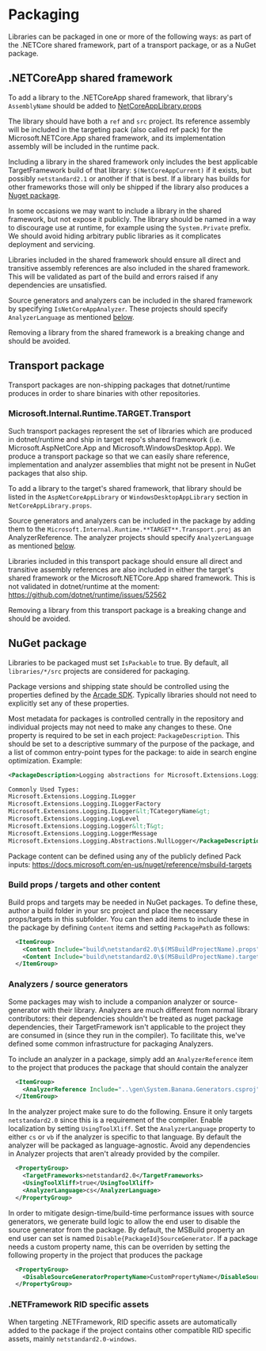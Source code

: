 # Packaging

Libraries can be packaged in one or more of the following ways: as part of the .NETCore shared framework, part of a transport package, or as a NuGet package.

## .NETCoreApp shared framework

To add a library to the .NETCoreApp shared framework, that library's `AssemblyName` should be added to [NetCoreAppLibrary.props](../../src/libraries/NetCoreAppLibrary.props)

The library should have both a `ref` and `src` project. Its reference assembly will be included in the targeting pack (also called ref pack) for the Microsoft.NETCore.App shared framework, and its implementation assembly will be included in the runtime pack.

Including a library in the shared framework only includes the best applicable TargetFramework build of that library: `$(NetCoreAppCurrent)` if it exists, but possibly `netstandard2.1` or another if that is best. If a library has builds for other frameworks those will only be shipped if the library also produces a [Nuget package](#nuget-package).

In some occasions we may want to include a library in the shared framework, but not expose it publicly. The library should be named in a way to discourage use at runtime, for example using the `System.Private` prefix. We should avoid hiding arbitrary public libraries as it complicates deployment and servicing.

Libraries included in the shared framework should ensure all direct and transitive assembly references are also included in the shared framework. This will be validated as part of the build and errors raised if any dependencies are unsatisfied.

Source generators and analyzers can be included in the shared framework by specifying `IsNetCoreAppAnalyzer`.  These projects should specify `AnalyzerLanguage` as mentioned [below](#analyzers--source-generators).

Removing a library from the shared framework is a breaking change and should be avoided.

## Transport package

Transport packages are non-shipping packages that dotnet/runtime produces in order to share binaries with other repositories.

### Microsoft.Internal.Runtime.**TARGET**.Transport

Such transport packages represent the set of libraries which are produced in dotnet/runtime and ship in target repo's shared framework (i.e. Microsoft.AspNetCore.App and Microsoft.WindowsDesktop.App). We produce a transport package so that we can easily share reference, implementation and analyzer assemblies that might not be present in NuGet packages that also ship.

To add a library to the target's shared framework, that library should be listed in the `AspNetCoreAppLibrary` or `WindowsDesktopAppLibrary` section in `NetCoreAppLibrary.props`.

Source generators and analyzers can be included in the package by adding them to the `Microsoft.Internal.Runtime.**TARGET**.Transport.proj` as an AnalyzerReference. The analyzer projects should specify `AnalyzerLanguage` as mentioned [below](#analyzers--source-generators).

Libraries included in this transport package should ensure all direct and transitive assembly references are also included in either the target's shared framework or the Microsoft.NETCore.App shared framework. This is not validated in dotnet/runtime at the moment: https://github.com/dotnet/runtime/issues/52562

Removing a library from this transport package is a breaking change and should be avoided.

## NuGet package

Libraries to be packaged must set `IsPackable` to true. By default, all `libraries/*/src` projects are considered for packaging.

Package versions and shipping state should be controlled using the properties defined by the [Arcade SDK](https://github.com/dotnet/arcade/blob/master/Documentation/ArcadeSdk.md#project-properties-defined-by-the-sdk). Typically libraries should not need to explicitly set any of these properties.

Most metadata for packages is controlled centrally in the repository and individual projects may not need to make any changes to these. One property is required to be set in each project: `PackageDescription`. This should be set to a descriptive summary of the purpose of the package, and a list of common entry-point types for the package: to aide in search engine optimization. Example:
```xml
<PackageDescription>Logging abstractions for Microsoft.Extensions.Logging.

Commonly Used Types:
Microsoft.Extensions.Logging.ILogger
Microsoft.Extensions.Logging.ILoggerFactory
Microsoft.Extensions.Logging.ILogger&lt;TCategoryName&gt;
Microsoft.Extensions.Logging.LogLevel
Microsoft.Extensions.Logging.Logger&lt;T&gt;
Microsoft.Extensions.Logging.LoggerMessage
Microsoft.Extensions.Logging.Abstractions.NullLogger</PackageDescription>
```

Package content can be defined using any of the publicly defined Pack inputs: https://docs.microsoft.com/en-us/nuget/reference/msbuild-targets

### Build props / targets and other content

Build props and targets may be needed in NuGet packages. To define these, author a build folder in your src project and place the necessary props/targets in this subfolder. You can then add items to include these in the package by defining `Content` items and setting `PackagePath` as follows:
```xml
  <ItemGroup>
    <Content Include="build\netstandard2.0\$(MSBuildProjectName).props" PackagePath="%(Identity)" />
    <Content Include="build\netstandard2.0\$(MSBuildProjectName).targets" PackagePath="%(Identity)" />
  </ItemGroup>
```

### Analyzers / source generators

Some packages may wish to include a companion analyzer or source-generator with their library. Analyzers are much different from normal library contributors: their dependencies shouldn't be treated as nuget package dependencies, their TargetFramework isn't applicable to the project they are consumed in (since they run in the compiler). To facilitate this, we've defined some common infrastructure for packaging Analyzers.

To include an analyzer in a package, simply add an `AnalyzerReference` item to the project that produces the package that should contain the analyzer
```xml
  <ItemGroup> 
    <AnalyzerReference Include="..\gen\System.Banana.Generators.csproj" />
  </ItemGroup>
```

In the analyzer project make sure to do the following. Ensure it only targets `netstandard2.0` since this is a requirement of the compiler. Enable localization by setting `UsingToolXliff`. Set the `AnalyzerLanguage` property to either `cs` or `vb` if the analyzer is specific to that language. By default the analyzer will be packaged as language-agnostic. Avoid any dependencies in Analyzer projects that aren't already provided by the compiler.
```xml
  <PropertyGroup> 
    <TargetFrameworks>netstandard2.0</TargetFrameworks> 
    <UsingToolXliff>true</UsingToolXliff>
    <AnalyzerLanguage>cs</AnalyzerLanguage> 
  </PropertyGroup>
```

In order to mitigate design-time/build-time performance issues with source generators, we generate build logic to allow the end user to disable the source generator from the package. By default, the MSBuild property an end user can set is named `Disable{PackageId}SourceGenerator`. If a package needs a custom property name, this can be overriden by setting the following property in the project that produces the package
```xml
  <PropertyGroup> 
    <DisableSourceGeneratorPropertyName>CustomPropertyName</DisableSourceGeneratorPropertyName> 
  </PropertyGroup>
```

### .NETFramework RID specific assets
When targeting .NETFramework, RID specific assets are automatically added to the package if the project contains other compatible RID specific assets, mainly `netstandard2.0-windows`.
